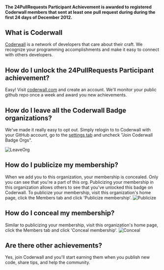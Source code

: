 #### The 24PullRequests Participant Achievement is awarded to registered Coderwall members that sent at least one pull request during during the first 24 days of December 2012.

## What is Coderwall

[Coderwall](https://coderwall.com/gh) is a network of developers that care about their craft. We recognize your programming accomplishments and make it easy to connect with others developers.

## How do I unlock the 24PullRequests Participant achievement?

Easy! Visit [coderwall.com](https://coderwall.com/gh) and create an account. We'll monitor your public github repo once a week and award you new achievements.

## How do I leave all the Coderwall Badge organizations?

We've made it really easy to opt out. Simply relogin to to Coderwall with your GitHub account, go to the [settings tab](https://coderwall.com/settings) and uncheck "Join Coderwall Badge Orgs".

![LeaveOrg](http://f.cl.ly/items/3v0t2B1t0X0o3Z0R1x1N/GHOrgUnlink.png)

## How do I publicize my membership?

When we add you to this organization, your membership is concealed. Only you can see that you're a part of this org. Publicizing your membership in this organization allows others to see that you've unlocked this badge on Coderwall. To publicize your membership, visit this organization's home page, click the Members tab and click 'Publicize membership'.
![Publicize](http://f.cl.ly/items/2v0K0i062p0u231Z1z1s/publicize.jpeg)

## How do I conceal my membership?

Similar to publicizing your membership, visit this organization's home page, click the Members tab and click 'Conceal membership'.
![Conceal](http://f.cl.ly/items/0A1p3b3t1X3a0n2q2j3O/conceal.jpeg)

## Are there other achievements?

Yes, join Coderwall and you'll start earning them when you publish new code, share tips, and help the community.

